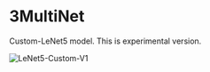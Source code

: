 # 3MultiNet
Custom-LeNet5 model. This is experimental version.

![LeNet5-Custom-V1](https://user-images.githubusercontent.com/53563433/174340048-c598e244-740b-4d1e-8701-41b0c734cc2a.png)
